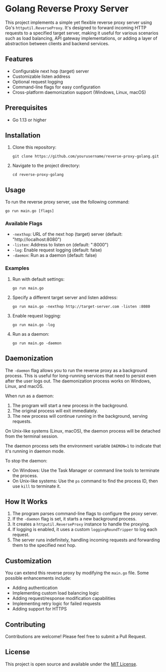 # Golang Reverse Proxy Server

This project implements a simple yet flexible reverse proxy server using Go's `httputil.ReverseProxy`. It's designed to forward incoming HTTP requests to a specified target server, making it useful for various scenarios such as load balancing, API gateway implementations, or adding a layer of abstraction between clients and backend services.

## Features

- Configurable next hop (target) server
- Customizable listen address
- Optional request logging
- Command-line flags for easy configuration
- Cross-platform daemonization support (Windows, Linux, macOS)

## Prerequisites

- Go 1.13 or higher

## Installation

1. Clone this repository:
   ```
   git clone https://github.com/yourusername/reverse-proxy-golang.git
   ```
2. Navigate to the project directory:
   ```
   cd reverse-proxy-golang
   ```

## Usage

To run the reverse proxy server, use the following command:

```
go run main.go [flags]
```

### Available Flags

- `-nexthop`: URL of the next hop (target) server (default: "http://localhost:8080")
- `-listen`: Address to listen on (default: ":8000")
- `-log`: Enable request logging (default: false)
- `-daemon`: Run as a daemon (default: false)

### Examples

1. Run with default settings:
   ```
   go run main.go
   ```

2. Specify a different target server and listen address:
   ```
   go run main.go -nexthop http://target-server.com -listen :8080
   ```

3. Enable request logging:
   ```
   go run main.go -log
   ```

4. Run as a daemon:
   ```
   go run main.go -daemon
   ```

## Daemonization

The `-daemon` flag allows you to run the reverse proxy as a background process. This is useful for long-running services that need to persist even after the user logs out. The daemonization process works on Windows, Linux, and macOS.

When run as a daemon:
1. The program will start a new process in the background.
2. The original process will exit immediately.
3. The new process will continue running in the background, serving requests.

On Unix-like systems (Linux, macOS), the daemon process will be detached from the terminal session.

The daemon process sets the environment variable `DAEMON=1` to indicate that it's running in daemon mode.

To stop the daemon:
- On Windows: Use the Task Manager or command line tools to terminate the process.
- On Unix-like systems: Use the `ps` command to find the process ID, then use `kill` to terminate it.

## How It Works

1. The program parses command-line flags to configure the proxy server.
2. If the `-daemon` flag is set, it starts a new background process.
3. It creates a `httputil.ReverseProxy` instance to handle the proxying.
4. If logging is enabled, it uses a custom `loggingRoundTripper` to log each request.
5. The server runs indefinitely, handling incoming requests and forwarding them to the specified next hop.

## Customization

You can extend this reverse proxy by modifying the `main.go` file. Some possible enhancements include:

- Adding authentication
- Implementing custom load balancing logic
- Adding request/response modification capabilities
- Implementing retry logic for failed requests
- Adding support for HTTPS

## Contributing

Contributions are welcome! Please feel free to submit a Pull Request.

## License

This project is open source and available under the [MIT License](LICENSE).
